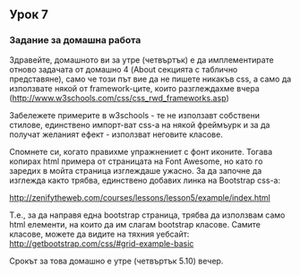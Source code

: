 ## Урок 7

### Задание за домашна работа

Здравейте, домашното ви за утре (четвъртък) е да имплементирате отново задачата от домашно 4 (About секцията с таблично представяне), само че този път вие да не пишете никакъв css, а само да използвате някой от framework-ците, които разглеждахме вчера (http://www.w3schools.com/css/css_rwd_frameworks.asp)

Забележете примерите в w3schools - те не използавт собствени стилове, единствено импорт-ват css-a на някой фреймъурк и за да получат желаният ефект - използват неговите класове.

Спомнете си, когато правихме упражнениет с фонт иконите.
Тогава копирах html примера от страницата на Font Awesome, но като го заредих в мойта страница изглеждаше ужасно.
За да започне да изглежда както трябва, единствено добавих линка на Bootstrap css-a:

http://zenifytheweb.com/courses/lessons/lesson5/example/index.html

Т.е., за да направя една bootstrap страница, трябва да използвам само html елементи, на които да им слагам bootstrap класове. Самите класове, можете да видите на тяхния уебсайт:
http://getbootstrap.com/css/#grid-example-basic

Срокът за това домашно е утре (четвъртък 5.10) вечер.


